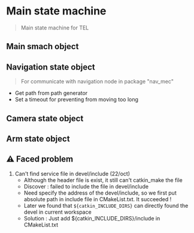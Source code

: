 # Main state machine
> Main state machine for TEL

## Main smach object

## Navigation state object
> For communicate with navigation node in package "nav_mec"

- Get path from path generator
- Set a timeout for preventing from moving too long

## Camera state object

## Arm state object

## :warning: Faced problem
1. Can't find service file in devel/include (22/oct)
    - Although the header file is exist, it still can't catkin_make the file
    - Discover : failed to include the file in devel/include
    - Need specify the address of the devel/include, so we first put absolute path in include file in CMakeList.txt. It succeeded !
    - Later we found that ```${catkin_INCLUDE_DIRS}``` can directly found the devel in current workspace
    - Solution : Just add ${catkin_INCLUDE_DIRS}/include in CMakeList.txt